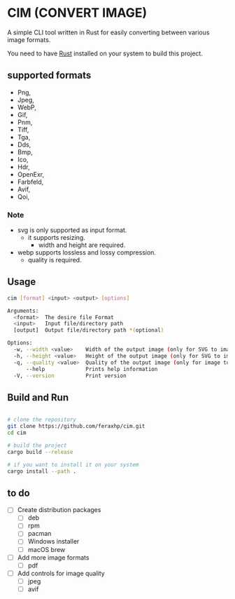 # CIM (CONVERT IMAGE)

A simple CLI tool written in Rust for easily converting between various image formats.

You need to have [Rust](https://www.rust-lang.org/tools/install) installed on your system to build this project.

## supported formats

- Png,
- Jpeg,
- WebP,
- Gif,
- Pnm,
- Tiff,
- Tga,
- Dds,
- Bmp,
- Ico,
- Hdr,
- OpenExr,
- Farbfeld,
- Avif,
- Qoi,

### Note
- svg is only supported as input format.
  - it supports resizing. 
    - width and height are required.
- webp supports lossless and lossy compression.
  - quality is required.

## Usage
```bash
cim [format] <input> <output> [options]

Arguments:
  <format>  The desire file Format
  <input>   Input file/directory path
  [output]  Output file/directory path *(optional)

Options:
  -w, --width <value>    Width of the output image (only for SVG to image) [default: 0]
  -h, --height <value>   Height of the output image (only for SVG to image) [default: 0]
  -q, --quality <value>  Quality of the output image (only for image to WebP) [default: 100]
      --help             Prints help information
  -V, --version          Print version
```

## Build and Run
```bash

# clone the repository
git clone https://github.com/feraxhp/cim.git
cd cim

# build the project
cargo build --release

# if you want to install it on your system
cargo install --path .
```

## to do
- [ ] Create distribution packages
  - [ ] deb
  - [ ] rpm
  - [ ] pacman
  - [ ] Windows installer
  - [ ] macOS brew

- [ ] Add more image formats
  - [ ] pdf

- [ ] Add controls for image quality
  - [ ] jpeg
  - [ ] avif
